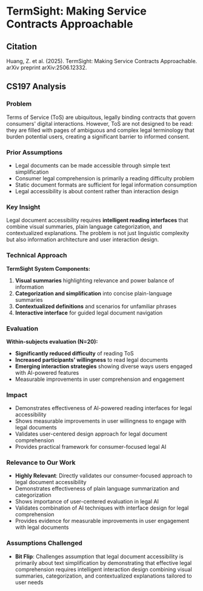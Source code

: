 # TermSight: Making Service Contracts Approachable  

## Citation
Huang, Z. et al. (2025). TermSight: Making Service Contracts Approachable. arXiv preprint arXiv:2506.12332.

## CS197 Analysis

### Problem
Terms of Service (ToS) are ubiquitous, legally binding contracts that govern consumers' digital interactions. However, ToS are not designed to be read: they are filled with pages of ambiguous and complex legal terminology that burden potential users, creating a significant barrier to informed consent.

### Prior Assumptions
- Legal documents can be made accessible through simple text simplification
- Consumer legal comprehension is primarily a reading difficulty problem
- Static document formats are sufficient for legal information consumption
- Legal accessibility is about content rather than interaction design

### Key Insight
Legal document accessibility requires **intelligent reading interfaces** that combine visual summaries, plain language categorization, and contextualized explanations. The problem is not just linguistic complexity but also information architecture and user interaction design.

### Technical Approach
**TermSight System Components:**
1. **Visual summaries** highlighting relevance and power balance of information
2. **Categorization and simplification** into concise plain-language summaries  
3. **Contextualized definitions** and scenarios for unfamiliar phrases
4. **Interactive interface** for guided legal document navigation

### Evaluation
**Within-subjects evaluation (N=20):**
- **Significantly reduced difficulty** of reading ToS
- **Increased participants' willingness** to read legal documents
- **Emerging interaction strategies** showing diverse ways users engaged with AI-powered features
- Measurable improvements in user comprehension and engagement

### Impact
- Demonstrates effectiveness of AI-powered reading interfaces for legal accessibility
- Shows measurable improvements in user willingness to engage with legal documents
- Validates user-centered design approach for legal document comprehension
- Provides practical framework for consumer-focused legal AI

### Relevance to Our Work
- **Highly Relevant**: Directly validates our consumer-focused approach to legal document accessibility
- Demonstrates effectiveness of plain language summarization and categorization
- Shows importance of user-centered evaluation in legal AI
- Validates combination of AI techniques with interface design for legal comprehension
- Provides evidence for measurable improvements in user engagement with legal documents

### Assumptions Challenged
- **Bit Flip**: Challenges assumption that legal document accessibility is primarily about text simplification by demonstrating that effective legal comprehension requires intelligent interaction design combining visual summaries, categorization, and contextualized explanations tailored to user needs